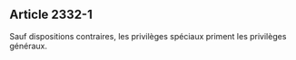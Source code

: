 Article 2332-1
----
Sauf dispositions contraires, les privilèges spéciaux priment les privilèges
généraux.
